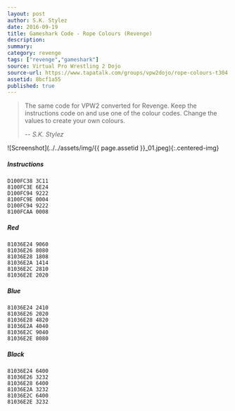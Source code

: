 ```yaml
---
layout: post
author: S.K. Stylez
date: 2016-09-19
title: Gameshark Code - Rope Colours (Revenge)
description:
summary:
category: revenge
tags: ["revenge","gameshark"]
source: Virtual Pro Wrestling 2 Dojo
source-url: https://www.tapatalk.com/groups/vpw2dojo/rope-colours-t304.html
assetid: 8bcf1a55
published: true
---
```


> The same code for VPW2 converted for Revenge. Keep the instructions code on and use one of the colour codes. Change the values to create your own colours.
>
> -- <cite>S.K. Stylez</cite>

![Screenshot](../../assets/img/{{ page.assetid }}_01.jpeg){:.centered-img}

##### Instructions

    D100FC38 3C11
    8100FC3E 6E24
    D100FC94 9222
    8100FC9E 0004
    D100FC94 9222
    8100FCAA 0008

##### Red

    81036E24 9060
    81036E26 8080
    81036E28 1808
    81036E2A 1414
    81036E2C 2810
    81036E2E 2020

##### Blue

    81036E24 2410
    81036E26 2020
    81036E28 4820
    81036E2A 4040
    81036E2C 9040
    81036E2E 8080

##### Black

    81036E24 6400
    81036E26 3232
    81036E28 6400
    81036E2A 3232
    81036E2C 6400
    81036E2E 3232

